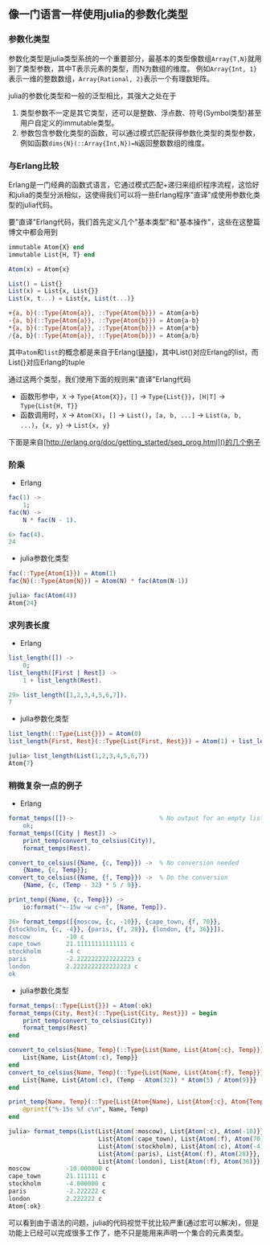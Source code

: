 ## 像一门语言一样使用julia的参数化类型

### 参数化类型

参数化类型是julia类型系统的一个重要部分，最基本的类型像数组`Array{T,N}`就用到了类型参数，其中T表示元素的类型，而N为数组的维度。
例如`Array{Int, 1}`表示一维的整数数组，`Array{Rational, 2}`表示一个有理数矩阵。

julia的参数化类型和一般的泛型相比，其强大之处在于

1. 类型参数不一定是其它类型，还可以是整数、浮点数、符号(Symbol类型)甚至用户自定义的immutable类型。
2. 参数包含参数化类型的函数，可以通过模式匹配获得参数化类型的类型参数，例如函数`dims{N}(::Array{Int,N})=N`返回整数数组的维度。

### 与Erlang比较

Erlang是一门经典的函数式语言，它通过模式匹配+递归来组织程序流程，这恰好和julia的类型分派相似，这使得我们可以将一些Erlang程序"直译"成使用参数化类型的julia代码。

要"直译"Erlang代码，我们首先定义几个"基本类型"和"基本操作"，这些在这整篇博文中都会用到

```julia
immutable Atom{X} end
immutable List{H, T} end

Atom(x) = Atom{x}

List() = List{}
List(x) = List{x, List{}}
List(x, t...) = List{x, List(t...)}

+{a, b}(::Type{Atom{a}}, ::Type{Atom{b}}) = Atom{a+b}
-{a, b}(::Type{Atom{a}}, ::Type{Atom{b}}) = Atom{a-b}
*{a, b}(::Type{Atom{a}}, ::Type{Atom{b}}) = Atom{a*b}
/{a, b}(::Type{Atom{a}}, ::Type{Atom{b}}) = Atom{a/b}
```

其中`atom`和`list`的概念都是来自于Erlang([链接](http://erlang.org/doc/getting_started/seq_prog.html))，其中List()对应Erlang的list，而List{}对应Erlang的tuple

通过这两个类型，我们使用下面的规则来"直译"Erlang代码

- 函数形参中，`X` -> `Type{Atom{X}}`，`[]` -> `Type{List{}}`，`[H|T]` -> `Type{List{H, T}}`
- 函数调用时，`X` -> `Atom(X)`，`[]` -> `List()`，`[a, b, ...]` -> `List(a, b, ...)`，`{x, y}` -> `List{x, y}`

下面是来自[http://erlang.org/doc/getting_started/seq_prog.html]()的几个例子

### 阶乘

- Erlang

```erlang
fac(1) ->
    1;
fac(N) ->
    N * fac(N - 1).
```

```erlang
6> fac(4).
24
```

- julia参数化类型

```julia
fac(::Type{Atom{1}}) = Atom(1)
fac{N}(::Type{Atom{N}}) = Atom(N) * fac(Atom(N-1))
```

```julia
julia> fac(Atom(4))
Atom{24}
```

### 求列表长度

- Erlang

```erlang
list_length([]) ->
    0;    
list_length([First | Rest]) ->
    1 + list_length(Rest).
```

```erlang
29> list_length([1,2,3,4,5,6,7]).
7
```

- julia参数化类型

```julia
list_length(::Type{List{}}) = Atom(0)
list_length{First, Rest}(::Type{List{First, Rest}}) = Atom(1) + list_length(Rest)
```

```julia
julia> list_length(List(1,2,3,4,5,6,7))
Atom{7}
```

### 稍微复杂一点的例子

- Erlang

```erlang
format_temps([])->                        % No output for an empty list
    ok;
format_temps([City | Rest]) ->
    print_temp(convert_to_celsius(City)),
    format_temps(Rest).

convert_to_celsius({Name, {c, Temp}}) ->  % No conversion needed
    {Name, {c, Temp}};
convert_to_celsius({Name, {f, Temp}}) ->  % Do the conversion
    {Name, {c, (Temp - 32) * 5 / 9}}.

print_temp({Name, {c, Temp}}) ->
    io:format("~-15w ~w c~n", [Name, Temp]).
```

```erlang
36> format_temps([{moscow, {c, -10}}, {cape_town, {f, 70}},
{stockholm, {c, -4}}, {paris, {f, 28}}, {london, {f, 36}}]).
moscow          -10 c
cape_town       21.11111111111111 c
stockholm       -4 c
paris           -2.2222222222222223 c
london          2.2222222222222223 c
ok
```

- julia参数化类型

```julia
format_temps(::Type{List{}}) = Atom(:ok)
format_temps{City, Rest}(::Type{List{City, Rest}}) = begin
    print_temp(convert_to_celsius(City))
    format_temps(Rest)
end

convert_to_celsius{Name, Temp}(::Type{List{Name, List{Atom{:c}, Temp}}}) = begin
    List{Name, List{Atom(:c), Temp}}
end
convert_to_celsius{Name, Temp}(::Type{List{Name, List{Atom{:f}, Temp}}}) = begin
    List{Name, List{Atom(:c), (Temp - Atom(32)) * Atom(5) / Atom(9)}}
end

print_temp{Name, Temp}(::Type{List{Atom{Name}, List{Atom{:c}, Atom{Temp}}}}) = begin
    @printf("%-15s %f c\n", Name, Temp)
end
```

```julia
julia> format_temps(List(List{Atom(:moscow), List{Atom(:c), Atom(-10)}},
                         List{Atom(:cape_town), List{Atom(:f), Atom(70)}},
                         List{Atom(:stockholm), List{Atom(:c), Atom(-4)}},
                         List{Atom(:paris), List{Atom(:f), Atom(28)}},
                         List{Atom(:london), List{Atom(:f), Atom(36)}}))
moscow          -10.000000 c
cape_town       21.111111 c
stockholm       -4.000000 c
paris           -2.222222 c
london          2.222222 c
Atom{:ok}
```

可以看到由于语法的问题，julia的代码视觉干扰比较严重(通过宏可以解决)，但是功能上已经可以完成很多工作了，绝不只是能用来声明一个集合的元素类型。
